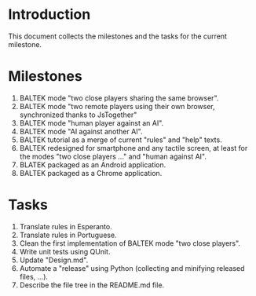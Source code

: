 # Introduction

This document collects the milestones and the tasks for the current milestone.

# Milestones

1. BALTEK mode "two close players sharing the same browser".
2. BALTEK mode "two remote players using their own browser, synchronized thanks to JsTogether"
3. BALTEK mode "human player against an AI".
4. BALTEK mode "AI against another AI".
5. BALTEK tutorial as a merge of current "rules" and "help" texts.
6. BALTEK redesigned for smartphone and any tactile screen, at least for the modes "two close players ..." and "human against AI".
7. BLATEK packaged as an Android application.
8. BALTEK packaged as a Chrome application.

# Tasks

1. Translate rules in Esperanto.
2. Translate rules in Portuguese.
3. Clean the first implementation of BALTEK mode "two close players".
4. Write unit tests using QUnit.
5. Update "Design.md".
6. Automate a "release" using Python (collecting and minifying released files, ...).
7. Describe the file tree in the README.md file.
